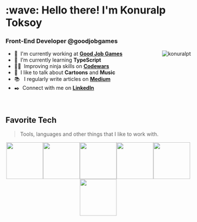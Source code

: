 <h1 align="left" id="macropower-title">:wave: Hello there! I'm Konuralp Toksoy</h1>
<h3 align="left">Front-End Developer @goodjobgames</h3>

<a href="#macropower-title">
  <img src="https://github-readme-stats.vercel.app/api?username=konuralpt&theme=github_dark&show_icons=true&show_icons=true&count_private=true&include_all_commits=true&custom_title=some%20stats&border_color=8c6c9e&title_color=fff&icon_color=ffc700&text_color=fff" alt="konuralpt" align="right" />
</a>

- :office: &nbsp;I'm currently working at **[Good Job Games]**
- :seedling: &nbsp;I’m currently learning **TypeScript**
- :man_technologist: &nbsp;Improving ninja skills on **[Codewars]**
- :speech_balloon: &nbsp;I like to talk about **Cartoons** and **Music**
- :books: &nbsp; I regularly write articles on **[Medium]**
- :black_nib: &nbsp;Connect with me on **[LinkedIn]**

<br>

<h2 align="left" id="macropower-tech">Favorite Tech</h2>

> Tools, languages and other things that I like to work with.

<p align="center">
  <img src="https://media3.giphy.com/media/ln7z2eWriiQAllfVcn/200w.webp" width="100"><img src="https://i.giphy.com/media/LMt9638dO8dftAjtco/200.webp" width="100"><img src="https://i.giphy.com/media/eNAsjO55tPbgaor7ma/200w.webp" width="100"><img src="https://i.giphy.com/media/VgGthkhUvGgOit7Y9i/200.webp" width="100"><img src="https://i.giphy.com/media/KzJkzjggfGN5Py6nkT/200.webp" width="100"><img src="https://i.giphy.com/media/IdyAQJVN2kVPNUrojM/200.webp" width="100"><br><br>
</p>

<!-- links -->

[Good Job Games]: https://goodjobgames.com "Good Job Games"
[Medium]: https://konuralpt.medium.com "Konuralp Toksoy Medium"
[linkedin]: https://www.linkedin.com/in/konuralp-toksoy "Konuralp Toksoy LinkedIn"
[codewars]: https://www.codewars.com/users/konuralpt "Konuralp Toksoy Codewars"
